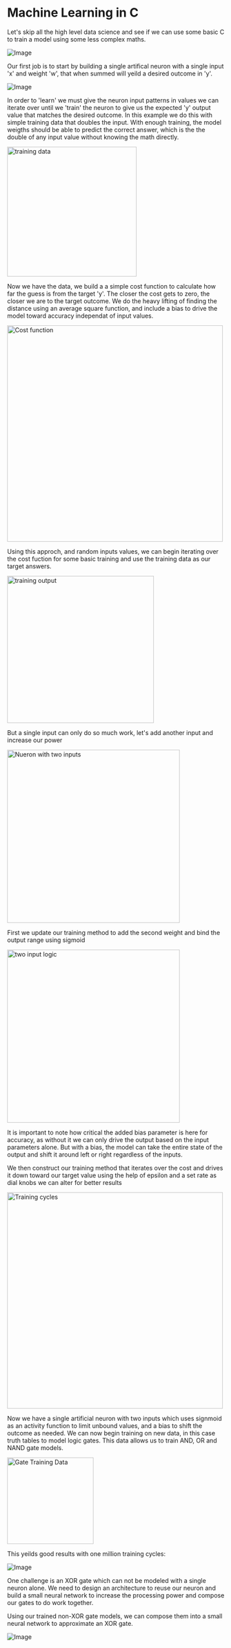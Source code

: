 
# Machine Learning in C

Let's skip all the high level data science and see if we can use some basic C to train a model using some less complex maths.

![Image](imgs/artifical_neuron.png)

Our first job is to start by building a single artifical neuron with a single input 'x' and weight 'w', that when summed will yeild a desired outcome in 'y'.

![Image](imgs/single_input.png)


In order to 'learn' we must give the neuron input patterns in values we can iterate over until we 'train' the neuron to give us the expected 'y' output value that matches the desired outcome. In this example we do this with simple training data that doubles the input. With enough training, the model weigths should be able to predict the correct answer, which is the the double of any input value without knowing the math directly. 

<img src="imgs/double.png" alt="training data" style="width:300px;">

Now we have the data, we build a a simple cost function to calculate how far the guess is from the target 'y'. The closer the cost gets to zero, the closer we are to the target outcome. We do the heavy lifting of finding the distance using an average square function, and include a bias to drive the model toward accuracy independat of input values.

<img src="imgs/cost_function.png" alt="Cost function" style="width:500px;">


Using this approch, and random inputs values, we can begin iterating over the cost fuction for some basic training and use the training data as our target answers.

<img src="imgs/double_outcome.png" alt="training output" style="width:340px;">


But a single input can only do so much work, let's add another input and increase our power

<img src="imgs/two_inputs.png" alt="Nueron with two inputs" style="width:400px;">

First we update our training method to add the second weight and bind the output range using sigmoid

<img src="imgs/two_input_logic.png" alt="two input logic" style="width:400px;">




It is important to note how critical the added bias parameter is here for accuracy, as without it we can only drive the output based on the input parameters alone. But with a bias, the model can take the entire state of the output and shift it around left or right regardless of the inputs. 


We then construct our training method that iterates over the cost and drives it down toward our target value using the help of epsilon and a set rate as dial knobs we can alter for better results

<img src="imgs/training_cycles.png" alt="Training cycles" style="width:500px;">




Now we have a single artificial neuron with two inputs which uses signmoid as an activity function to limit unbound values, and a bias to shift the outcome as needed. We can now begin training on new data, in this case truth tables to model logic gates. This data allows us to train AND, OR and NAND gate models. 

<img src="imgs/gate_training_data.png" alt="Gate Training Data" style="width:200px;">



This yeilds good results with one million training cycles:

![Image](imgs/img.png)


One challenge is an XOR gate which can not be modeled with a single neuron alone. We need to design an architecture to reuse our neuron and build a small neural network to increase the processing power and compose our gates to do work together.

Using our trained non-XOR gate models, we can compose them into a small neural network to approximate an XOR gate.


![Image](imgs/neural_net.png)












